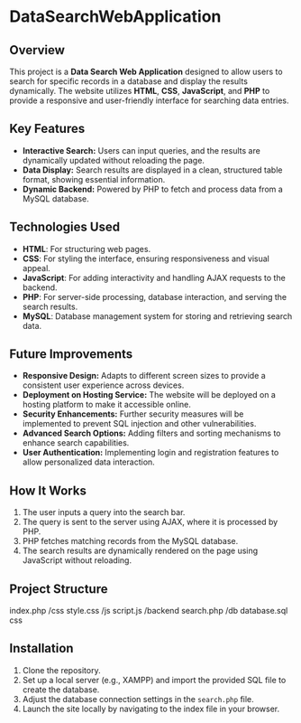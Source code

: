 # DataSearchWebApplication
## Overview
This project is a **Data Search Web Application** designed to allow users to search for specific records in a database and display the results dynamically. The website utilizes **HTML**, **CSS**, **JavaScript**, and **PHP** to provide a responsive and user-friendly interface for searching data entries.

## Key Features
- **Interactive Search:** Users can input queries, and the results are dynamically updated without reloading the page.
- **Data Display:** Search results are displayed in a clean, structured table format, showing essential information.
- **Dynamic Backend:** Powered by PHP to fetch and process data from a MySQL database.

## Technologies Used
- **HTML**: For structuring web pages.
- **CSS**: For styling the interface, ensuring responsiveness and visual appeal.
- **JavaScript**: For adding interactivity and handling AJAX requests to the backend.
- **PHP**: For server-side processing, database interaction, and serving the search results.
- **MySQL**: Database management system for storing and retrieving search data.

## Future Improvements
- **Responsive Design:** Adapts to different screen sizes to provide a consistent user experience across devices.
- **Deployment on Hosting Service:** The website will be deployed on a hosting platform to make it accessible online.
- **Security Enhancements:** Further security measures will be implemented to prevent SQL injection and other vulnerabilities.
- **Advanced Search Options:** Adding filters and sorting mechanisms to enhance search capabilities.
- **User Authentication:** Implementing login and registration features to allow personalized data interaction.

## How It Works
1. The user inputs a query into the search bar.
2. The query is sent to the server using AJAX, where it is processed by PHP.
3. PHP fetches matching records from the MySQL database.
4. The search results are dynamically rendered on the page using JavaScript without reloading.

## Project Structure
index.php
/css
style.css
/js
script.js
/backend
search.php
/db
database.sql
css

## Installation
1. Clone the repository.
2. Set up a local server (e.g., XAMPP) and import the provided SQL file to create the database.
3. Adjust the database connection settings in the `search.php` file.
4. Launch the site locally by navigating to the index file in your browser.
